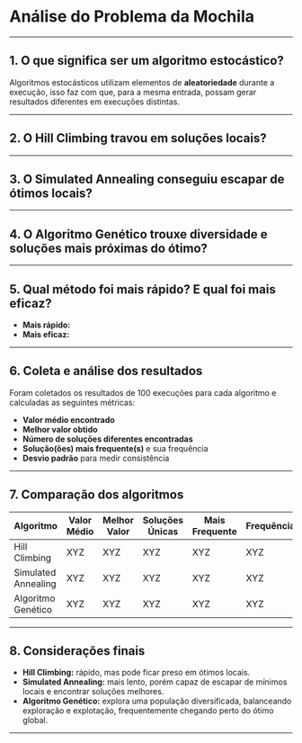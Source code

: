 # Análise do Problema da Mochila

---

## 1. O que significa ser um algoritmo estocástico?

Algoritmos estocásticos utilizam elementos de **aleatoriedade** durante a execução, isso faz com que, para a mesma entrada, possam gerar resultados diferentes em execuções distintas.  

---

## 2. O Hill Climbing travou em soluções locais?



---

## 3. O Simulated Annealing conseguiu escapar de ótimos locais?



---

## 4. O Algoritmo Genético trouxe diversidade e soluções mais próximas do ótimo?



---

## 5. Qual método foi mais rápido? E qual foi mais eficaz?

- **Mais rápido:** 
- **Mais eficaz:** 

---

## 6. Coleta e análise dos resultados

Foram coletados os resultados de 100 execuções para cada algoritmo e calculadas as seguintes métricas:

- **Valor médio encontrado**  
- **Melhor valor obtido**  
- **Número de soluções diferentes encontradas**  
- **Solução(ões) mais frequente(s)** e sua frequência  
- **Desvio padrão** para medir consistência

---

## 7. Comparação dos algoritmos

| Algoritmo           | Valor Médio | Melhor Valor | Soluções Únicas | Mais Frequente | Frequência | Desvio Padrão |
|---------------------|-------------|--------------|-----------------|----------------|------------|---------------|
| Hill Climbing       |  XYZ        | XYZ          | XYZ             | XYZ            | XYZ        | XYZ           |
| Simulated Annealing |  XYZ        | XYZ          | XYZ             | XYZ            | XYZ        | XYZ           |
| Algoritmo Genético  |  XYZ        | XYZ          | XYZ             | XYZ            | XYZ        | XYZ           |

---

## 8. Considerações finais

- **Hill Climbing:** rápido, mas pode ficar preso em ótimos locais.  
- **Simulated Annealing:** mais lento, porém capaz de escapar de mínimos locais e encontrar soluções melhores.  
- **Algoritmo Genético:** explora uma população diversificada, balanceando exploração e explotação, frequentemente chegando perto do ótimo global.

---
